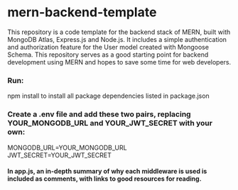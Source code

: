 # mern-backend-template

This repository is a code template for the backend stack of MERN, built with MongoDB Atlas, Express.js and Node.js.
It includes a simple authentication and authorization feature for the User model created with Mongoose Schema.
This repository serves as a good starting point for backend development using MERN and hopes to save some time for web developers.

### Run:
  npm install
to install all package dependencies listed in package.json

### Create a .env file and add these two pairs, replacing YOUR_MONGODB_URL and YOUR_JWT_SECRET with your own:
  MONGODB_URL=YOUR_MONGODB_URL
  JWT_SECRET=YOUR_JWT_SECRET
  
#### In app.js, an in-depth summary of why each middleware is used is included as comments, with links to good resources for reading.
